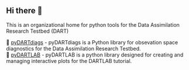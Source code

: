 ## Hi there 👋

This is an organizational home for python tools for the Data Assimilation Research Testbed (DART)


🐍 [pyDARTdiags](https://github.com/NCAR/pyDARTdiags) - pyDARTdiags is a Python library for obsevation space diagnostics for the Data Assimilation Research Testbed.  
🐌 [pyDARTLAB](https://github.com/NCAR/pyDARTLAB) - pyDARTLAB is a python library designed for creating and managing interactive plots for the DARTLAB tutorial.

<!--

**Here are some ideas to get you started:**

🙋‍♀️ A short introduction - what is your organization all about?
🌈 Contribution guidelines - how can the community get involved?
👩‍💻 Useful resources - where can the community find your docs? Is there anything else the community should know?
🍿 Fun facts - what does your team eat for breakfast?
🧙 Remember, you can do mighty things with the power of [Markdown](https://docs.github.com/github/writing-on-github/getting-started-with-writing-and-formatting-on-github/basic-writing-and-formatting-syntax)
-->
